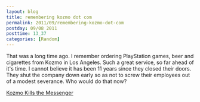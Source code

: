 ```yaml
---
layout: blog
title: remembering kozmo dot com
permalink: 2011/09/remembering-kozmo-dot-com
postday: 09/08 2011
posttime: 13_37
categories: [Random]
---
```


That was a long time ago. I remember ordering PlayStation games, beer and cigarettes from Kozmo in Los Angeles. Such a great service, so far ahead of it's time. I cannot believe it has been 11 years since they closed their doors. They shut the company down early so as not to screw their employees out of a modest severance. Who would do that now?

<a href='http://blog.kristeraxel.com/wp-content/uploads/2011/09/Kozmo-Kills-the-Messenger.pdf'>Kozmo Kills the Messenger</a>

